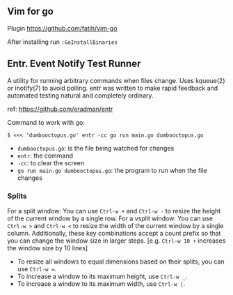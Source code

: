 ## Vim for go

Plugin https://github.com/fatih/vim-go

After installing run `:GoInstallBinaries`


## Entr. Event Notify Test Runner

A utility for running arbitrary commands when files change. Uses kqueue(2) or inotify(7) to avoid polling. entr was written to make rapid feedback and automated testing natural and completely ordinary.

ref: https://github.com/eradman/entr

Command to work with go:

    $ <<< 'dumbooctopus.go' entr -cc go run main.go dumbooctopus.go

* `dumbooctopus.go`: is the file being watched for changes
* `entr`: the command
* `-cc`: to clear the screen
* `go run main.go dumbooctopus.go`: the program to run when the file changes


### Splits

For a split window: You can use `Ctrl-w +` and `Ctrl-w -` to resize the height of the current window by a single row. For a vsplit window: You can use `Ctrl-w >` and `Ctrl-w <` to resize the width of the current window by a single column. Additionally, these key combinations accept a count prefix so that you can change the window size in larger steps. [e.g. `Ctrl-w 10 +` increases the window size by 10 lines]

* To resize all windows to equal dimensions based on their splits, you can use `Ctrl-w =`.
* To increase a window to its maximum height, use `Ctrl-w _`.
* To increase a window to its maximum width, use `Ctrl-w |`.


